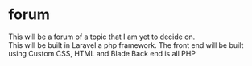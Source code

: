 # forum
This will be a forum of a topic that I am yet to decide on.  
This will be built in Laravel a php framework.  The front end will be built using Custom CSS, HTML and Blade
Back end is all PHP
